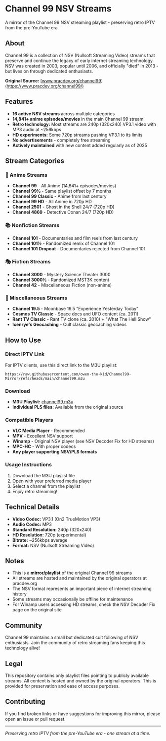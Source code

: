 # Channel 99 NSV Streams

A mirror of the Channel 99 NSV streaming playlist - preserving retro IPTV from the pre-YouTube era.

## About

Channel 99 is a collection of NSV (Nullsoft Streaming Video) streams that preserve and continue the legacy of early internet streaming technology. NSV was created in 2003, popular until 2006, and officially "died" in 2013 - but lives on through dedicated enthusiasts.

**Original Source:** [www.pracdev.org/channel99](https://www.pracdev.org/channel99/)

## Features

- **16 active NSV streams** across multiple categories
- **14,841+ anime episodes/movies** in the main Channel 99 stream
- **Retro technology:** Most streams are 240p (320x240) VP3.1 video with MP3 audio at ~256kbps
- **HD experiments:** Some 720p streams pushing VP3.1 to its limits
- **No advertisements** - completely free streaming
- **Actively maintained** with new content added regularly as of 2025

## Stream Categories

### 🎌 Anime Streams
- **Channel 99** - All Anime (14,841+ episodes/movies)
- **Channel 99½** - Same playlist offset by 7 months
- **Channel 99 Classic** - Anime from last century
- **Channel 99 HD** - All Anime in 720p HD
- **Channel 2501** - Ghost in the Shell 24/7 (720p HD)
- **Channel 4869** - Detective Conan 24/7 (720p HD)

### 📚 Nonfiction Streams
- **Channel 101** - Documentaries and film reels from last century
- **Channel 101½** - Randomized remix of Channel 101
- **Channel 101 Dropout** - Documentaries rejected from Channel 101

### 🎭 Fiction Streams
- **Channel 3000** - Mystery Science Theater 3000
- **Channel 3000½** - Randomized MST3K content
- **Channel 42** - Miscellaneous Fiction (non-anime)

### 🌟 Miscellaneous Streams
- **Channel 19.5** - Moonbase 19.5 "Experience Yesterday Today"
- **Cosmos TV Classic** - Space docs and UFO content (ca. 2011)
- **Rant TV Classic** - Rant TV clone (ca. 2010) + "What The Hell Show"
- **Icenrye's Geocaching** - Cult classic geocaching videos

## How to Use

### Direct IPTV Link
For IPTV clients, use this direct link to the M3U playlist:
```
https://raw.githubusercontent.com/owen-the-kid/Channel99-Mirror/refs/heads/main/channel99.m3u
```

### Download
- **M3U Playlist:** [channel99.m3u](channel99.m3u)
- **Individual PLS files:** Available from the original source

### Compatible Players
- **VLC Media Player** - Recommended
- **MPV** - Excellent NSV support
- **Winamp** - Original NSV player (see NSV Decoder Fix for HD streams)
- **MPC-HC** - With proper codecs
- **Any player supporting NSV/PLS formats**

### Usage Instructions
1. Download the M3U playlist file
2. Open with your preferred media player
3. Select a channel from the playlist
4. Enjoy retro streaming!

## Technical Details

- **Video Codec:** VP3.1 (On2 TrueMotion VP3)
- **Audio Codec:** MP3
- **Standard Resolution:** 240p (320x240)
- **HD Resolution:** 720p (experimental)
- **Bitrate:** ~256kbps average
- **Format:** NSV (Nullsoft Streaming Video)

## Notes

- This is a **mirror/playlist** of the original Channel 99 streams
- All streams are hosted and maintained by the original operators at pracdev.org
- The NSV format represents an important piece of internet streaming history
- Some streams may occasionally be offline for maintenance
- For Winamp users accessing HD streams, check the NSV Decoder Fix page on the original site

## Community

Channel 99 maintains a small but dedicated cult following of NSV enthusiasts. Join the community of retro streaming fans keeping this technology alive!

## Legal

This repository contains only playlist files pointing to publicly available streams. All content is hosted and owned by the original operators. This is provided for preservation and ease of access purposes.

## Contributing

If you find broken links or have suggestions for improving this mirror, please open an issue or pull request.

---

*Preserving retro IPTV from the pre-YouTube era - one stream at a time.*
